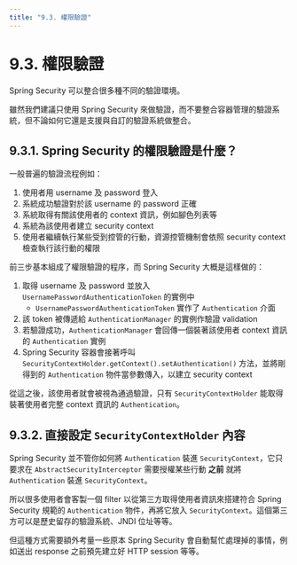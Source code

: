 ```yaml
---
title: "9.3. 權限驗證"
---
```


# 9.3. 權限驗證

Spring Security 可以整合很多種不同的驗證環境。

雖然我們建議只使用 Spring Security 來做驗證，而不要整合容器管理的驗證系統，但不論如何它還是支援與自訂的驗證系統做整合。

## 9.3.1. Spring Security 的權限驗證是什麼？

一般普遍的驗證流程例如：

1. 使用者用 username 及 password 登入
2. 系統成功驗證對於該 username 的 password 正確
3. 系統取得有關該使用者的 context 資訊，例如腳色列表等
4. 系統為該使用者建立 security context
5. 使用者繼續執行某些受到控管的行動，資源控管機制會依照 security context 檢查執行該行動的權限

前三步基本組成了權限驗證的程序，而 Spring Security 大概是這樣做的：

1. 取得 username 及 password 並放入 `UsernamePasswordAuthenticationToken` 的實例中
    - `UsernamePasswordAuthenticationToken` 實作了 `Authentication` 介面
2. 該 token 被傳遞給 `AuthenticationManager` 的實例作驗證 validation
3. 若驗證成功，`AuthenticationManager` 會回傳一個裝著該使用者 context 資訊的 `Authentication` 實例
4. Spring Security 容器會接著呼叫 `SecurityContextHolder.getContext().setAuthentication()` 方法，並將剛得到的 `Authentication` 物件當參數傳入，以建立 security context

從這之後，該使用者就會被視為通過驗證，只有 `SecurityContextHolder` 能取得裝著使用者完整 context 資訊的 `Authentication`。

## 9.3.2. 直接設定 `SecurityContextHolder` 內容

Spring Security 並不管你如何將 `Authentication` 裝進 `SecurityContext`，它只要求在 `AbstractSecurityInterceptor` 需要授權某些行動 **之前** 就將 `Authentication` 裝進 `SecurityContext`。

所以很多使用者會客製一個 filter 以從第三方取得使用者資訊來搭建符合 Spring Security 規範的 `Authentication` 物件，再將它放入 `SecurityContext`。這個第三方可以是歷史留存的驗證系統、JNDI 位址等等。

但這種方式需要額外考量一些原本 Spring Security 會自動幫忙處理掉的事情，例如送出 response 之前預先建立好 HTTP session 等等。